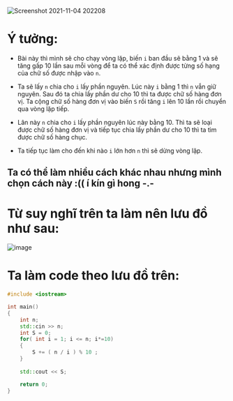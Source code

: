 ![Screenshot 2021-11-04 202208](https://user-images.githubusercontent.com/93697962/140321030-e86cff45-5f8d-41c3-8f16-8bc6049ea61e.png)
# Ý tưởng:
- Bài này thì mình sẽ cho chạy vòng lặp, biến `i` ban đầu sẽ bằng 1 và sẽ tăng gấp 10 lần sau mỗi vòng để ta có thể xác định được từng số hạng của chữ số được nhập vào  `n`.

- Ta sẽ lấy `n` chia cho `i` lấy phần nguyên. Lúc này `i` bằng 1 thì `n` vẫn giữ nguyên. Sau đó ta chia lấy phần dư cho 10 thì ta được chữ số hàng đơn vị. Ta cộng chữ số hàng đơn vị vào biến `S` rồi tăng `i` lên 10 lần rồi chuyển qua vòng lặp tiếp.

- Lân này `n` chia cho `i` lấy phần nguyên lúc này bằng 10. Thì ta sẽ loại được chữ số hàng đơn vị và tiếp tục chia lấy phần dư cho 10 thì ta tìm được chữ số hàng chục. 

- Ta tiếp tục làm cho đến khi nào `i` lớn hơn `n` thì sẽ dừng vòng lặp.
## Ta có thể làm nhiều cách khác nhau nhưng mình chọn cách này :(( í kín gì hong -.-

# Từ suy nghĩ trên ta làm nên lưu đồ như sau:
![image](https://user-images.githubusercontent.com/93697962/140323105-7f3f7ca8-900f-4cfb-adea-7bfc924e2287.png)

# Ta làm code theo lưu đồ trên:
```c++
#include <iostream>

int main()
{
	int n;
	std::cin >> n;
	int S = 0;
	for( int i = 1; i <= n; i*=10)
	{
		S += ( n / i ) % 10 ;
	}
	
	std::cout << S;

	return 0;
}
```
